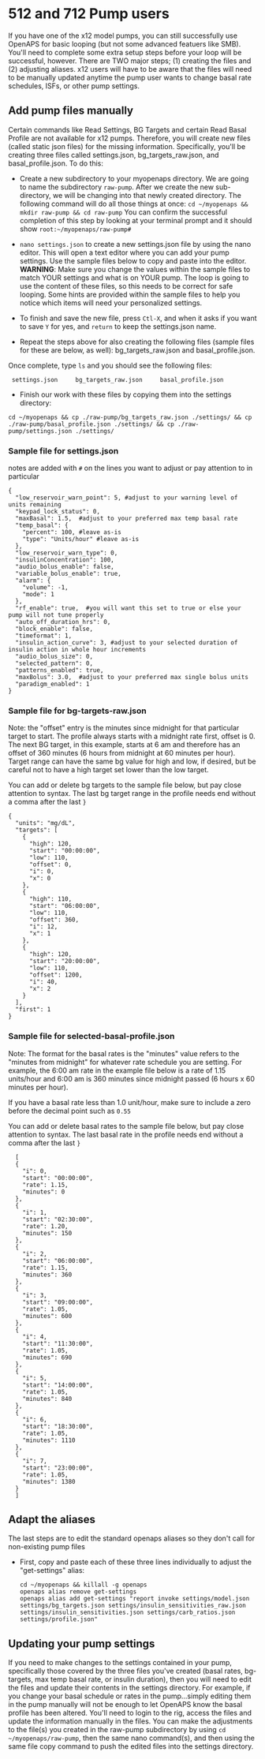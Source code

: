 # 512 and 712 Pump users

If you have one of the x12 model pumps, you can still successfully use OpenAPS for basic looping (but not some advanced featuers like SMB).  You'll need to complete some extra setup steps before your loop will be successful, however. There are TWO major steps; (1) creating the files and (2) adjusting aliases.  x12 users will have to be aware that the files will need to be manually updated anytime the pump user wants to change basal rate schedules, ISFs, or other pump settings.  

## Add pump files manually

Certain commands like Read Settings, BG Targets and certain Read Basal Profile are not available for x12 pumps.  Therefore, you will create new files (called static json files) for the missing information.  Specifically, you'll be creating three files called settings.json, bg_targets_raw.json, and basal_profile.json.  To do this:
  
* Create a new subdirectory to your myopenaps directory.  We are going to name the subdirectory `raw-pump`.  After we create the new sub-directory, we will be changing into that newly created directory.  The following command will do all those things at once: `cd ~/myopenaps && mkdir raw-pump && cd raw-pump`  You can confirm the successful completion of this step by looking at your terminal prompt and it should show `root:~/myopenaps/raw-pump#`

* `nano settings.json` to create a new settings.json file by using the nano editor. This will open a text editor where you can add your pump settings.  Use the sample files below to copy and paste into the editor.  **WARNING**: Make sure you change the values within the sample files to match YOUR settings and what is on YOUR pump. The loop is going to use the content of these files, so this needs to be correct for safe looping.  Some hints are provided within the sample files to help you notice which items will need your personalized settings.

 * To finish and save the new file, press `Ctl-X`, and when it asks if you want to save `Y` for yes, and `return` to keep the settings.json name.
 
 * Repeat the steps above for also creating the following files (sample files for these are below, as well): bg_targets_raw.json and basal_profile.json.
 
Once complete, type `ls` and you should see the following files:

```
 settings.json     bg_targets_raw.json     basal_profile.json
```

* Finish our work with these files by copying them into the settings directory:

`cd ~/myopenaps && cp ./raw-pump/bg_targets_raw.json ./settings/ && cp ./raw-pump/basal_profile.json ./settings/ && cp ./raw-pump/settings.json ./settings/`


### Sample file for settings.json

notes are added with `#` on the lines you want to adjust or pay attention to in particular

```
{
  "low_reservoir_warn_point": 5, #adjust to your warning level of units remaining
  "keypad_lock_status": 0, 
  "maxBasal": 1.5,  #adjust to your preferred max temp basal rate
  "temp_basal": {
    "percent": 100, #leave as-is
    "type": "Units/hour" #leave as-is
  }, 
  "low_reservoir_warn_type": 0, 
  "insulinConcentration": 100, 
  "audio_bolus_enable": false, 
  "variable_bolus_enable": true, 
  "alarm": {
    "volume": -1, 
    "mode": 1
  }, 
  "rf_enable": true,  #you will want this set to true or else your pump will not tune properly 
  "auto_off_duration_hrs": 0, 
  "block_enable": false, 
  "timeformat": 1, 
  "insulin_action_curve": 3, #adjust to your selected duration of insulin action in whole hour increments
  "audio_bolus_size": 0, 
  "selected_pattern": 0, 
  "patterns_enabled": true, 
  "maxBolus": 3.0,  #adjust to your preferred max single bolus units
  "paradigm_enabled": 1
}
```

### Sample file for bg-targets-raw.json

Note: the "offset" entry is the minutes since midnight for that particular target to start.  The profile always starts with a midnight rate first, offset is 0.  The next BG target, in this example, starts at 6 am and therefore has an offset of 360 minutes (6 hours from midnight at 60 minutes per hour).  Target range can have the same bg value for high and low, if desired, but be careful not to have a high target set lower than the low target.

You can add or delete bg targets to the sample file below, but pay close attention to syntax.  The last bg target range in the profile needs end without a comma after the last `}`

```
{
  "units": "mg/dL", 
  "targets": [
    {
      "high": 120, 
      "start": "00:00:00", 
      "low": 110, 
      "offset": 0, 
      "i": 0, 
      "x": 0
    }, 
    {
      "high": 110, 
      "start": "06:00:00", 
      "low": 110, 
      "offset": 360, 
      "i": 12, 
      "x": 1
    }, 
    {
      "high": 120, 
      "start": "20:00:00", 
      "low": 110, 
      "offset": 1200, 
      "i": 40, 
      "x": 2
    }
  ], 
  "first": 1
}
```

### Sample file for selected-basal-profile.json

Note:  The format for the basal rates is the "minutes" value refers to the "minutes from midnight" for whatever rate schedule you are setting.  For example, the 6:00 am rate in the example file below is a rate of 1.15 units/hour and 6:00 am is 360 minutes since midnight passed (6 hours x 60 minutes per hour).  

If you have a basal rate less than 1.0 unit/hour, make sure to include a zero before the decimal point such as `0.55`

You can add or delete basal rates to the sample file below, but pay close attention to syntax.  The last basal rate in the profile needs end without a comma after the last `}`

```
  [
  {
    "i": 0,
    "start": "00:00:00",
    "rate": 1.15,
    "minutes": 0
  },
  {
    "i": 1,
    "start": "02:30:00",
    "rate": 1.20,
    "minutes": 150
  },
  {
    "i": 2,
    "start": "06:00:00",
    "rate": 1.15,
    "minutes": 360
  },
  {
    "i": 3,
    "start": "09:00:00",
    "rate": 1.05,
    "minutes": 600
  },
  {
    "i": 4,
    "start": "11:30:00",
    "rate": 1.05,
    "minutes": 690
  },
  {
    "i": 5,
    "start": "14:00:00",
    "rate": 1.05,
    "minutes": 840
  },
  {
    "i": 6,
    "start": "18:30:00",
    "rate": 1.05,
    "minutes": 1110
  },
  {
    "i": 7,
    "start": "23:00:00",
    "rate": 1.05,
    "minutes": 1380
  }
  ]
```

## Adapt the aliases 

The last steps are to edit the standard openaps aliases so they don't call for non-existing pump files

* First, copy and paste each of these three lines individually to adjust the "get-settings" alias:
  
  ```
  cd ~/myopenaps && killall -g openaps
  openaps alias remove get-settings
  openaps alias add get-settings "report invoke settings/model.json settings/bg_targets.json settings/insulin_sensitivities_raw.json settings/insulin_sensitivities.json settings/carb_ratios.json settings/profile.json"
  ```

## Updating your pump settings

If you need to make changes to the settings contained in your pump, specifically those covered by the three files you've created (basal rates, bg-targets, max temp basal rate, or insulin duration), then you will need to edit the files and update their contents in the settings directory.  For example, if you change your basal schedule or rates in the pump...simply editing them in the pump manually will not be enough to let OpenAPS know the basal profile has been altered.  You'll need to login to the rig, access the files and update the information manually in the files.  You can make the adjustments to the file(s) you created in the raw-pump subdirectory by using `cd ~/myopenaps/raw-pump`, then the same nano command(s), and then using the same file copy command to push the edited files into the settings directory.
